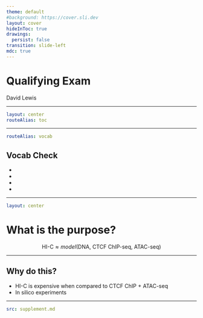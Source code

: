 ```yaml
---
theme: default
#background: https://cover.sli.dev
layout: cover
hideInToc: true
drawings:
  persist: false
transition: slide-left
mdc: true
---
```


# Qualifying Exam

David Lewis

---

```yaml
layout: center
routeAlias: toc
```

<Toc maxDepth=1 />

---

```yaml
routeAlias: vocab
```

## Vocab Check

- <Link title="Transcription Factor" to=TF />
- <Link title="ChIP-seq (TF Binding)" to=ChIP-seq />
- <Link title="ATAC-seq (Chromatin Accessibility)" to=ATAC-seq />
- <Link title="HI-C (3D Chromatin Conformation)" to=HI-C />

---

```yaml
layout: center
```

# What is the purpose?

<div v-click v-motion :initial="{ y: -50 }" :enter="{ y: 0 }">

$$
\text{HI-C} \approx model(\text{DNA, CTCF ChIP-seq, ATAC-seq})
$$

</div>

<!--
Everything in the paper boils down to predicting 3D chromatin conformation from DNA sequence, CTCF binding and chromatin accessibility.
-->

---

## Why do this?

<v-clicks>

- HI-C is expensive when compared to CTCF ChIP + ATAC-seq
- In silico experiments

</v-clicks>

<!--
In silico experiments manipulate the presence of cis-regulatory elements (DNA)
-->

---

```yaml
src: supplement.md
```
